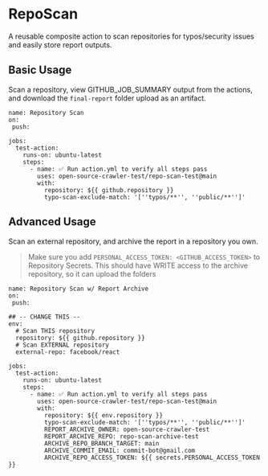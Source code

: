 # RepoScan

A reusable composite action to scan repositories for typos/security issues and easily store report outputs.

## Basic Usage

Scan a repository, view GITHUB_JOB_SUMMARY output from the actions, and download the `final-report` folder upload as an artifact.

```
name: Repository Scan 
on: 
 push:

jobs:
  test-action:
    runs-on: ubuntu-latest
    steps:
      - name: ✅ Run action.yml to verify all steps pass
        uses: open-source-crawler-test/repo-scan-test@main
        with:
          repository: ${{ github.repository }}
          typo-scan-exclude-match: '[''typos/**'', ''public/**'']'
```


## Advanced Usage

Scan an external repository, and archive the report in a repository you own.

> Make sure you add `PERSONAL_ACCESS_TOKEN: <GITHUB_ACCESS_TOKEN>` to Repository Secrets. This should have WRITE access to the archive repository, so it can upload the folders

```
name: Repository Scan w/ Report Archive
on: 
 push:

## -- CHANGE THIS --
env:
  # Scan THIS repository
  repository: ${{ github.repository }}
  # Scan EXTERNAL repository
  external-repo: facebook/react

jobs:
  test-action:
    runs-on: ubuntu-latest
    steps:
      - name: ✅ Run action.yml to verify all steps pass
        uses: open-source-crawler-test/repo-scan-test@main
        with:
          repository: ${{ env.repository }}
          typo-scan-exclude-match: '[''typos/**'', ''public/**'']'
          REPORT_ARCHIVE_OWNER: open-source-crawler-test
          REPORT_ARCHIVE_REPO: repo-scan-archive-test
          ARCHIVE_REPO_BRANCH_TARGET: main
          ARCHIVE_COMMIT_EMAIL: commit-bot@gmail.com
          ARCHIVE_REPO_ACCESS_TOKEN: ${{ secrets.PERSONAL_ACCESS_TOKEN }}
```